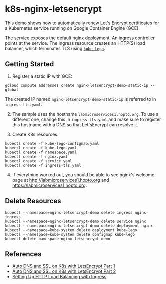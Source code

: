 # k8s-nginx-letsencrypt

This demo shows how to automatically renew Let's Encrypt certificates for a Kubernetes service running on Google Container Engine (GCE).

The service exposes the default nginx deployment. An ingress controller points at the service. The Ingress resource creates an HTTP(S) load balancer, which terminates TLS using [`kube-lego`](https://github.com/jetstack/kube-lego).

## Getting Started

1. Register a static IP with GCE:

```
gcloud compute addresses create nginx-letsencrypt-demo-static-ip --global
```

The created IP named `nginx-letsencrypt-demo-static-ip` is referred to in `ingress-tls.yaml`.

2. The sample uses the hostname `labmicroservices1.hopto.org`. To use a different one, change this in `ingress-tls.yaml` and make sure to register this hostname with a DNS so that Let'sEncrypt can resolve it.

3. Create K8s resources:

```
kubectl create -f kube-lego-configmap.yaml
kubectl create -f kube-lego.yaml
kubectl create -f namespace.yaml
kubectl create -f nginx.yaml
kubectl create -f service.yaml
kubectl create -f ingress-tls.yaml
```

4. If everything worked out, you should be able to see nginx's welcome page at http://labmicroservices1.hopto.org and https://labmicroservices1.hopto.org.

## Delete Resources

```
kubectl --namespace=nginx-letsencrypt-demo delete ingress nginx-ingress 
kubectl --namespace=nginx-letsencrypt-demo delete service nginx
kubectl --namespace=nginx-letsencrypt-demo delete deployment nginx
kubectl --namespace=kube-system delete deployment kube-lego 
kubectl --namespace=kube-system delete configmap kube-lego 
kubectl delete namespace nginx-letsencrypt-demo
```

## References

- [Auto DNS and SSL on K8s with LetsEncrypt Part 1](http://www.matt-j.co.uk/2017/03/03/automatic-dns-and-ssl-on-kubernetes-with-letsencrypt-part-1/)
- [Auto DNS and SSL on K8s with LetsEncrypt Part 2](https://www.matt-j.co.uk/2017/03/03/automatic-dns-and-ssl-on-kubernetes-with-letsencrypt-part-2/)
- [Setting Up HTTP Load Balancing with Ingress](https://cloud.google.com/container-engine/docs/tutorials/http-balancer)
